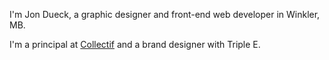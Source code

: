 ---
---

I'm Jon Dueck, a graphic designer and front-end web developer in Winkler, MB.

I'm a principal at [Collectif](https://collectif.co) and a brand designer with Triple E.
